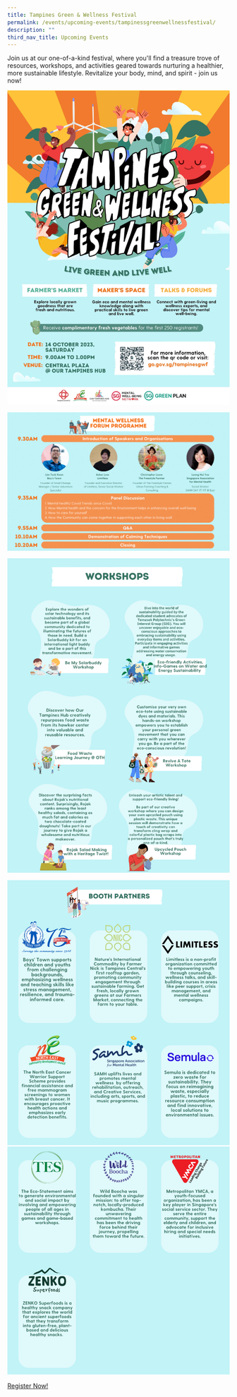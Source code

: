 ```yaml
---
title: Tampines Green & Wellness Festival
permalink: /events/upcoming-events/tampinessgreenwellnessfestival/
description: ""
third_nav_title: Upcoming Events
---
```

Join us at our one-of-a-kind festival, where you'll find a treasure trove of resources, workshops, and activities geared towards nurturing a healthier, more sustainable lifestyle. Revitalize your body, mind, and spirit - join us now!

![](/images/tampines%20green%20&%20wellness%20kv.jpg)

![](/images%2Fevents/mental%20wellness%20forum%20programme.png)

![](/images/workshops.png)

![](/images/booth%20partners%20(not%20full).png)
![](/images/booth%20partners%20(not%20full)%20(2).png)


[Register Now!](https://form.gov.sg/64f04edbd3a7090012fa86ca)